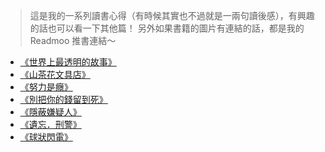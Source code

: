 > 這是我的一系列讀書心得（有時候其實也不過就是一兩句讀後感），有興趣的話也可以看一下其他篇！
> 另外如果書籍的圖片有連結的話，都是我的 Readmoo 推書連結～

- [《世界上最透明的故事》](/2025-reading-1)
- [《山茶花文具店》](/2025-reading-2)
- [《努力是癮》](/2025-reading-3)
- [《別把你的錢留到死》](/2025-reading-4)
- [《隱蔽嫌疑人》](/2025-reading-5)
- [《遺忘．刑警》](/2025-reading-6)
- [《球狀閃電》](/2025-reading-7)
